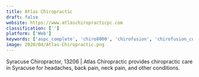 ```yaml
---
title: Atlas Chiropractic
draft: false 
website: https://www.atlaschiropracticpc.com
classification: ['']
platform: ['Web']
keywords: ['aspc_complete', 'chiro8000', 'chirofusion', 'chirofusion_complete_practice_management', 'chirotouch', 'eznotes', 'genesis_chiropractic_software', 'handyworks', 'helper', 'herfert_software', 'mpn_eclipse', 'mrx_officemaster', 'mychartsonline', 'netchiro', 'paydc_chiropractic_software', 'practiceperfect', 'qnotes_office', 'rapid', 'silkone_ehr', 'silkone_emr', 'drchrono', 'iconpractice']
image: 2020/04/Atlas-Chiropractic.png
---
```

Syracuse Chiropractor, 13206 | Atlas Chiropractic provides chiropractic care in Syracuse for headaches, back pain, neck pain, and other conditions.